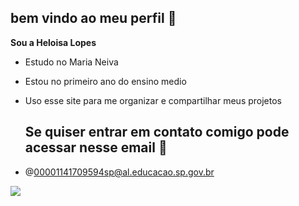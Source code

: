 ## bem vindo ao meu perfil 🔖

**Sou a Heloisa Lopes**

- Estudo no Maria Neiva 

- Estou no primeiro ano do ensino medio

- Uso esse site para me organizar e compartilhar meus projetos

  ## Se quiser entrar em contato comigo pode acessar nesse email 📧
- @00001141709594sp@al.educacao.sp.gov.br

![](https://media1.tenor.com/m/qvde3FkdjUcAAAAC/masha-i-medved-back-to-school.gif)
